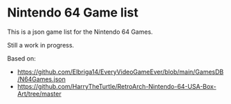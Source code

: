 # Nintendo 64 Game list

This is a json game list for the Nintendo 64 Games.

Still a work in progress.

Based on:

- https://github.com/Elbriga14/EveryVideoGameEver/blob/main/GamesDB/N64Games.json
- https://github.com/HarryTheTurtle/RetroArch-Nintendo-64-USA-Box-Art/tree/master
